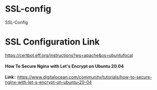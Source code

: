 # SSL-config
SSL-Config


# SSL Configuration Link

https://certbot.eff.org/instructions?ws=apache&os=ubuntufocal


#### How To Secure Nginx with Let's Encrypt on Ubuntu 20.04

**Link**:: https://www.digitalocean.com/community/tutorials/how-to-secure-nginx-with-let-s-encrypt-on-ubuntu-20-04
